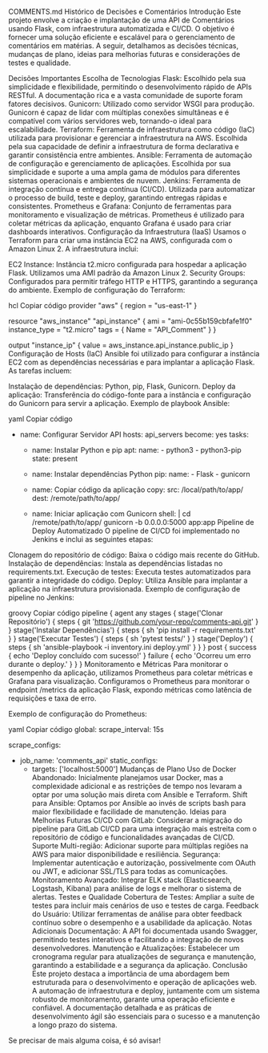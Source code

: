 
COMMENTS.md
Histórico de Decisões e Comentários
Introdução
Este projeto envolve a criação e implantação de uma API de Comentários usando Flask, com infraestrutura automatizada e CI/CD. O objetivo é fornecer uma solução eficiente e escalável para o gerenciamento de comentários em matérias. A seguir, detalhamos as decisões técnicas, mudanças de plano, ideias para melhorias futuras e considerações de testes e qualidade.

Decisões Importantes
Escolha de Tecnologias
Flask: Escolhido pela sua simplicidade e flexibilidade, permitindo o desenvolvimento rápido de APIs RESTful. A documentação rica e a vasta comunidade de suporte foram fatores decisivos.
Gunicorn: Utilizado como servidor WSGI para produção. Gunicorn é capaz de lidar com múltiplas conexões simultâneas e é compatível com vários servidores web, tornando-o ideal para escalabilidade.
Terraform: Ferramenta de infraestrutura como código (IaC) utilizada para provisionar e gerenciar a infraestrutura na AWS. Escolhida pela sua capacidade de definir a infraestrutura de forma declarativa e garantir consistência entre ambientes.
Ansible: Ferramenta de automação de configuração e gerenciamento de aplicações. Escolhida por sua simplicidade e suporte a uma ampla gama de módulos para diferentes sistemas operacionais e ambientes de nuvem.
Jenkins: Ferramenta de integração contínua e entrega contínua (CI/CD). Utilizada para automatizar o processo de build, teste e deploy, garantindo entregas rápidas e consistentes.
Prometheus e Grafana: Conjunto de ferramentas para monitoramento e visualização de métricas. Prometheus é utilizado para coletar métricas da aplicação, enquanto Grafana é usado para criar dashboards interativos.
Configuração da Infraestrutura (IaaS)
Usamos o Terraform para criar uma instância EC2 na AWS, configurada com o Amazon Linux 2. A infraestrutura inclui:

EC2 Instance: Instância t2.micro configurada para hospedar a aplicação Flask. Utilizamos uma AMI padrão da Amazon Linux 2.
Security Groups: Configurados para permitir tráfego HTTP e HTTPS, garantindo a segurança do ambiente.
Exemplo de configuração do Terraform:

hcl
Copiar código
provider "aws" {
  region = "us-east-1"
}

resource "aws_instance" "api_instance" {
  ami           = "ami-0c55b159cbfafe1f0"
  instance_type = "t2.micro"
  tags = {
    Name = "API_Comment"
  }
}

output "instance_ip" {
  value = aws_instance.api_instance.public_ip
}
Configuração de Hosts (IaC)
Ansible foi utilizado para configurar a instância EC2 com as dependências necessárias e para implantar a aplicação Flask. As tarefas incluem:

Instalação de dependências: Python, pip, Flask, Gunicorn.
Deploy da aplicação: Transferência do código-fonte para a instância e configuração do Gunicorn para servir a aplicação.
Exemplo de playbook Ansible:

yaml
Copiar código
- name: Configurar Servidor API
  hosts: api_servers
  become: yes
  tasks:
    - name: Instalar Python e pip
      apt:
        name:
          - python3
          - python3-pip
        state: present

    - name: Instalar dependências Python
      pip:
        name:
          - Flask
          - gunicorn

    - name: Copiar código da aplicação
      copy:
        src: /local/path/to/app/
        dest: /remote/path/to/app/

    - name: Iniciar aplicação com Gunicorn
      shell: |
        cd /remote/path/to/app/
        gunicorn -b 0.0.0.0:5000 app:app
Pipeline de Deploy Automatizado
O pipeline de CI/CD foi implementado no Jenkins e inclui as seguintes etapas:

Clonagem do repositório de código: Baixa o código mais recente do GitHub.
Instalação de dependências: Instala as dependências listadas no requirements.txt.
Execução de testes: Executa testes automatizados para garantir a integridade do código.
Deploy: Utiliza Ansible para implantar a aplicação na infraestrutura provisionada.
Exemplo de configuração de pipeline no Jenkins:

groovy
Copiar código
pipeline {
    agent any
    stages {
        stage('Clonar Repositório') {
            steps {
                git 'https://github.com/your-repo/comments-api.git'
            }
        }
        stage('Instalar Dependências') {
            steps {
                sh 'pip install -r requirements.txt'
            }
        }
        stage('Executar Testes') {
            steps {
                sh 'pytest tests/'
            }
        }
        stage('Deploy') {
            steps {
                sh 'ansible-playbook -i inventory.ini deploy.yml'
            }
        }
    }
    post {
        success {
            echo 'Deploy concluído com sucesso!'
        }
        failure {
            echo 'Ocorreu um erro durante o deploy.'
        }
    }
}
Monitoramento e Métricas
Para monitorar o desempenho da aplicação, utilizamos Prometheus para coletar métricas e Grafana para visualização. Configuramos o Prometheus para monitorar o endpoint /metrics da aplicação Flask, expondo métricas como latência de requisições e taxa de erro.

Exemplo de configuração do Prometheus:

yaml
Copiar código
global:
  scrape_interval: 15s

scrape_configs:
  - job_name: 'comments_api'
    static_configs:
      - targets: ['localhost:5000']
Mudanças de Plano
Uso de Docker Abandonado: Inicialmente planejamos usar Docker, mas a complexidade adicional e as restrições de tempo nos levaram a optar por uma solução mais direta com Ansible e Terraform.
Shift para Ansible: Optamos por Ansible ao invés de scripts bash para maior flexibilidade e facilidade de manutenção.
Ideias para Melhorias Futuras
CI/CD com GitLab: Considerar a migração do pipeline para GitLab CI/CD para uma integração mais estreita com o repositório de código e funcionalidades avançadas de CI/CD.
Suporte Multi-região: Adicionar suporte para múltiplas regiões na AWS para maior disponibilidade e resiliência.
Segurança: Implementar autenticação e autorização, possivelmente com OAuth ou JWT, e adicionar SSL/TLS para todas as comunicações.
Monitoramento Avançado: Integrar ELK stack (Elasticsearch, Logstash, Kibana) para análise de logs e melhorar o sistema de alertas.
Testes e Qualidade
Cobertura de Testes: Ampliar a suíte de testes para incluir mais cenários de uso e testes de carga.
Feedback do Usuário: Utilizar ferramentas de análise para obter feedback contínuo sobre o desempenho e a usabilidade da aplicação.
Notas Adicionais
Documentação: A API foi documentada usando Swagger, permitindo testes interativos e facilitando a integração de novos desenvolvedores.
Manutenção e Atualizações: Estabelecer um cronograma regular para atualizações de segurança e manutenção, garantindo a estabilidade e a segurança da aplicação.
Conclusão
Este projeto destaca a importância de uma abordagem bem estruturada para o desenvolvimento e operação de aplicações web. A automação de infraestrutura e deploy, juntamente com um sistema robusto de monitoramento, garante uma operação eficiente e confiável. A documentação detalhada e as práticas de desenvolvimento ágil são essenciais para o sucesso e a manutenção a longo prazo do sistema.

Se precisar de mais alguma coisa, é só avisar!